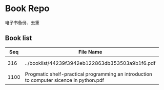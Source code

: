 Book Repo
=========

电子书备份、去重

Book list
---------

| Seq | File Name | Size | MD5 |
| --- | --------- | ---- | --- |
| 316 | ../booklist/44239f3942eb122863db353503a9b1f6.pdf | 7.9 MB | 44239f3942eb122863db353503a9b1f6 | 
| 1100 | Progmatic shelf-practical programming an introduction to computer sicence in python.pdf | 7.9 MB | 44239f3942eb122863db353503a9b1f6 | 
